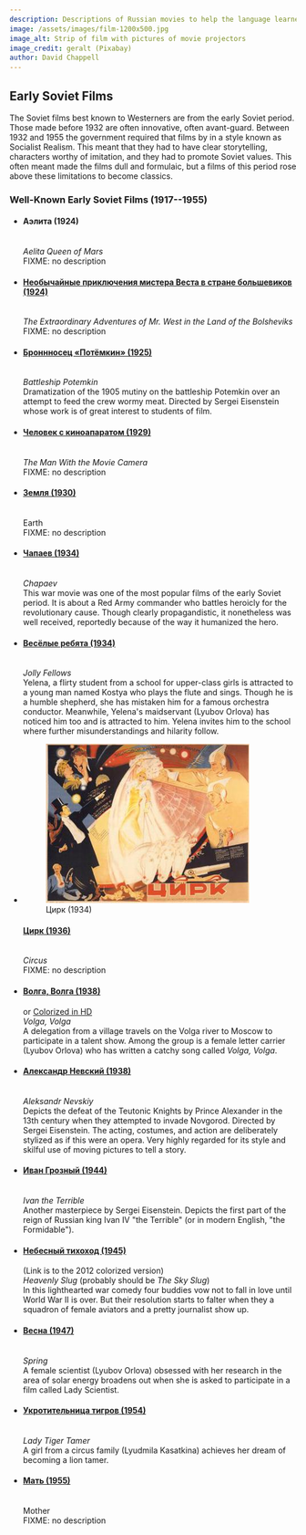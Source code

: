 ```yaml
---
description: Descriptions of Russian movies to help the language learner
image: /assets/images/film-1200x500.jpg
image_alt: Strip of film with pictures of movie projectors
image_credit: geralt (Pixabay)
author: David Chappell
---
```

## Early Soviet Films

<section>
<p>The Soviet films best known to Westerners are from the early Soviet period.
Those made before 1932 are often innovative, often avant-guard. Between 1932
and 1955 the government required that films by in a style known as Socialist
Realism. This meant that they had to have clear storytelling, characters worthy
of imitation, and they had to promote Soviet values.  This often meant made
the films dull and formulaic, but a films of this period rose above these
limitations to become classics.</p>
</section>

<section>
<h3>Well-Known Early Soviet Films (1917--1955)</h3>
<ul>
<li><h4>Аэлита (1924)</h4>
	<br>
	<i>Aelita Queen of Mars</i>
	<br>
	FIXME: no description
	</li>
<li><a href="https://www.youtube.com/watch?v=bq1Qx6jOJ0A">
	<h4>Необычайные приключения мистера Веста в стране большевиков (1924)</h4></a>
	<br>
	<i>The Extraordinary Adventures of Mr. West in the Land of the Bolsheviks</i>
	<br>
	FIXME: no description
	</li>
<li><a href="https://www.youtube.com/watch?v=aiU8c1mjJSA">
	<h4>Броннносец «Потёмкин» (1925)</h4></a>
	<br>
	<i>Battleship Potemkin</i>
	<br>
	Dramatization of the 1905 mutiny on the battleship Potemkin over an attempt to feed
	the crew wormy meat. Directed by Sergei Eisenstein whose work is of great interest
	to students of film. 
	</li>
<li><a href="https://www.youtube.com/watch?v=3C-2RgK3WwA">
	<h4>Человек с киноапаратом (1929)</h4></a>
	<br>
	<i>The Man With the Movie Camera</i>
	<br>
	FIXME: no description
	</li>
<li><a href="https://www.youtube.com/watch?v=u1QbXeZEnPc">
	<h4>Земля (1930)</h4></a>
	<br>
	Earth
	<br>
	FIXME: no description
	</li>
<li><a href="https://www.youtube.com/watch?v=AmjJ7YaSpYc">
	<h4>Чапаев (1934)</h4></a>
	<br>
	<i>Chapaev</i>
	<br>
	This war movie was one of the most popular films of the early Soviet period.
	It is about a Red Army commander who battles heroicly for the revolutionary cause.
	Though clearly propagandistic, it nonetheless was well received, reportedly because
	of the way it humanized the hero.
	</li>
<li><a href="https://www.youtube.com/watch?v=chDRXQ77IgA">
	<h4>Весёлые ребята (1934)</h4></a>
	<br>
	<i>Jolly Fellows</i>
	<br>
	Yelena, a flirty student from a school for upper-class girls is attracted to 
	a young man named Kostya who plays the flute and sings. Though he is a humble
	shepherd, she has mistaken him for a famous orchestra conductor. Meanwhile,
	Yelena's maidservant (Lyubov Orlova) has noticed him too and is attracted to
	him. Yelena invites him to the school where further misunderstandings and
	hilarity follow.
	</li>
<li>
	<figure class="right_edge">
	  <img src="images/Circus_poster.jpg" alt="Movie poster shows circus performers. At center a young woman dances in a long evening dress.">
	  <figcaption>Цирк (1934)</figcaption>
	</figure>
	<a href="https://www.youtube.com/watch?v=ia4DyErYhAs">
	<h4>Цирк (1936)</h4></a>
	<br>
	<i>Circus</i>
	<br>
	FIXME: no description
	</li>
<li><a href="https://www.youtube.com/watch?v=37VKMbMHjt0">
	<h4>Волга, Волга (1938)</h4></a> or <a href="https://www.youtube.com/watch?v=lHjlL_0lpxo">Colorized in HD</a>
	<br>
	<i>Volga, Volga</i>
	<br>
	A delegation from a village travels on the Volga river to Moscow to participate in a talent show.
	Among the group is a female letter carrier (Lyubov Orlova) who has written a catchy song called
	<i>Volga, Volga</i>.
	</li>
<li><a href="https://www.youtube.com/watch?v=iRpO0vhG8f8">
	<h4>Александр Невский (1938)</h4></a>
	<br>
	<i>Aleksandr Nevskiy</i>
	<br>
	Depicts the defeat of the Teutonic Knights by Prince Alexander in the 13th
	century when they attempted to invade Novgorod. Directed by Sergei
	Eisenstein. The acting, costumes, and action are deliberately stylized
	as if this were an opera. Very highly regarded for its style and skilful
	use of moving pictures to tell a story.
</li>
<li><a href="https://www.youtube.com/watch?v=igq6Is867Rw">
	<h4>Иван Грозный (1944)</h4></a>
	<br>
	<i>Ivan the Terrible</i>
	<br>
	Another masterpiece by Sergei Eisenstein. Depicts the first part of the reign
	of Russian king Ivan IV "the Terrible" (or in modern English, "the Formidable").
	</li>
<li><a href="https://www.youtube.com/watch?v=yl3njkwk-dw">
	<h4>Небесный тихоход (1945)</h4></a> (Link is to the 2012 colorized version)
	<br>
	<i>Heavenly Slug</i> (probably should be <i>The Sky Slug</i>)
	<br>
	In this lighthearted war comedy four buddies vow not to fall in love until
	World War II is over. But their resolution starts to falter when they
	a squadron of female aviators and a pretty journalist show up.
	</li>
<li><a href="https://www.youtube.com/watch?v=kuTP9NZuEDw">
	<h4>Весна (1947)</h4></a>
	<br>
	<i>Spring</i>
	<br>
	A female scientist (Lyubov Orlova) obsessed with her research in the area of solar energy
	broadens out when she is asked to participate in a film called Lady Scientist.
	</li>
<li><a href="https://www.youtube.com/watch?v=28FMX-ZVYrI">
	<h4>Укротительница тигров (1954)</h4></a>
	<br>
	<i>Lady Tiger Tamer</i>
	<br>
	A girl from a circus family (Lyudmila Kasatkina) achieves her dream of
	becoming a lion tamer.
	</li>
<li><a href="https://www.youtube.com/watch?v=r_-sU1smWDY">
	<h4>Мать (1955)</h4></a>
	<br>
	Mother
	<br>
	FIXME: no description
	</li>
</ul>
</section>
